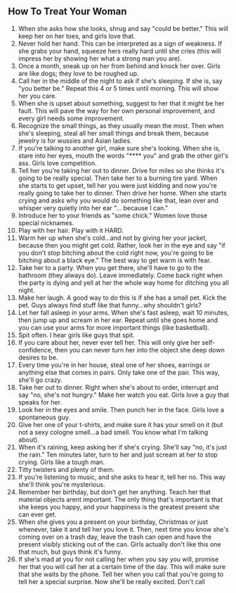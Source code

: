 ## How To Treat Your Woman ##

1. When she asks how she looks, shrug and say "could be better." This will keep her on her toes, and girls love that.
2. Never hold her hand. This can be interpreted as a sign of weakness. If she grabs your hand, squeeze hers really hard until she cries (this will impress her by showing her what a strong man you are).
3. Once a month, sneak up on her from behind and knock her over. Girls are like dogs; they love to be roughed up.
4. Call her in the middle of the night to ask if she's sleeping. If she is, say "you better be." Repeat this 4 or 5 times until morning. This will show her you care.
5. When she is upset about something, suggest to her that it might be her fault. This will pave the way for her own personal improvement, and every girl needs some improvement.
6. Recognize the small things, as they usually mean the most. Then when she's sleeping, steal all her small things and break them, because jewelry is for wussies and Asian ladies.
7. If you're talking to another girl, make sure she's looking. When she is, stare into her eyes, mouth the words "**** you" and grab the other girl's ass. Girls love competition.
8. Tell her you're taking her out to dinner. Drive for miles so she thinks it's going to be really special. Then take her to a burning tire yard. When she starts to get upset, tell her you were just kidding and now you're really going to take her to dinner. Then drive her home. When she starts crying and asks why you would do something like that, lean over and whisper very quietly into her ear "… because I can."
9. Introduce her to your friends as "some chick." Women love those special nicknames.
10. Play with her hair. Play with it HARD.
11. Warm her up when she's cold…and not by giving her your jacket, because then you might get cold. Rather, look her in the eye and say "if you don't stop bitching about the cold right now, you're going to be bitching about a black eye." The best way to get warm is with fear.
12. Take her to a party. When you get there, she'll have to go to the bathroom (they always do). Leave immediately. Come back right when the party is dying and yell at her the whole way home for ditching you all night.
13. Make her laugh. A good way to do this is if she has a small pet. Kick the pet. Guys always find stuff like that funny…why shouldn't girls?
14. Let her fall asleep in your arms. When she's fast asleep, wait 10 minutes, then jump up and scream in her ear. Repeat until she goes home and you can use your arms for more important things (like basketball).
15. Spit often. I hear girls like guys that spit.
16. If you care about her, never ever tell her. This will only give her self-confidence, then you can never turn her into the object she deep down desires to be.
17. Every time you're in her house, steal one of her shoes, earrings or anything else that comes in pairs. Only take one of the pair. This way, she'll go crazy.
18. Take her out to dinner. Right when she's about to order, interrupt and say "no, she's not hungry." Make her watch you eat. Girls love a guy that speaks for her.
19. Look her in the eyes and smile. Then punch her in the face. Girls love a spontaneous guy.
20. Give her one of your t-shirts, and make sure it has your smell on it (but not a sexy cologne smell…a bad smell. You know what I'm talking about).
21. When it's raining, keep asking her if she's crying. She'll say "no, it's just the rain." Ten minutes later, turn to her and just scream at her to stop crying. Girls like a tough man.
22. Titty twisters and plenty of them.
23. If you're listening to music, and she asks to hear it, tell her no. This way she'll think you're mysterious.
24. Remember her birthday, but don't get her anything. Teach her that material objects arent important. The only thing that's important is that she keeps you happy, and your happiness is the greatest present she can ever get.
25. When she gives you a present on your birthday, Christmas or just whenever, take it and tell her you love it. Then, next time you know she's coming over on a trash day, leave the trash can open and have the present visibly sticking out of the can. Girls actually don't like this one that much, but guys think it's funny.
26. If she's mad at you for not calling her when you say you will, promise her that you will call her at a certain time of the day. This will make sure that she waits by the phone. Tell her when you call that you're going to tell her a special surprise. Now she'll be really excited. Don't call